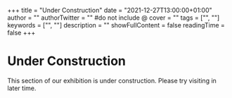 +++
title = "Under Construction"
date = "2021-12-27T13:00:00+01:00"
author = ""
authorTwitter = "" #do not include @
cover = ""
tags = ["", ""]
keywords = ["", ""]
description = ""
showFullContent = false
readingTime = false
+++

# Under Construction

This section of our exhibition is under construction. Please try visiting in later time.
